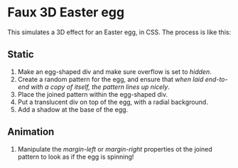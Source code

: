 # Faux 3D Easter egg

This simulates a 3D effect for an Easter egg, in CSS. The process is like this:

## Static
1. Make an egg-shaped div and make sure overflow is set to *hidden*.
2. Create a random pattern for the egg, and ensure that *when laid end-to-end with a copy of itself, the pattern lines up nicely*.
3. Place the joined pattern within the egg-shaped div.
4. Put a translucent div on top of the egg, with a radial background.
5. Add a shadow at the base of the egg.

## Animation
1. Manipulate the *margin-left* or *margin-right* properties ot the joined pattern to look as if the egg is spinning! 
